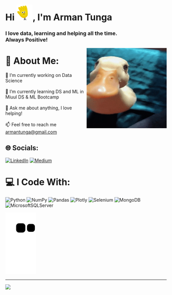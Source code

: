 <h1 align="left">Hi <img src="https://github.com/ArmanTunga/armantunga/blob/0065b1e69f4c93da2af0af4ebe43c6482551ea2a/src/hello.gif" width="50" />, I'm Arman Tunga</h1>
<h3 align="left">I love data, learning and helping all the time.<br> Always Positive!</h3>

<img align="right" alt="Coding" width="250" height="250" src="https://github.com/ArmanTunga/armantunga/blob/main/src/duck.gif" />

# 💫 About Me:
🔭 I’m currently working on Data Science<br><br>🌱 I’m currently learning DS and ML in Miuul DS & ML Bootcamp<br><br>💬 Ask me about anything, I love helping!<br><br>📫 Feel free to reach me armantunga@gmail.com


## 🌐 Socials:
[![LinkedIn](https://img.shields.io/badge/LinkedIn-%230077B5.svg?logo=linkedin&logoColor=white)](https://linkedin.com/in/armantunga) [![Medium](https://img.shields.io/badge/Medium-12100E?logo=medium&logoColor=white)](https://medium.com/@@armantunga) 

# 💻 I Code With:
![Python](https://img.shields.io/badge/python-3670A0?style=for-the-badge&logo=python&logoColor=ffdd54) ![NumPy](https://img.shields.io/badge/numpy-%23013243.svg?style=for-the-badge&logo=numpy&logoColor=white) ![Pandas](https://img.shields.io/badge/pandas-%23150458.svg?style=for-the-badge&logo=pandas&logoColor=white) ![Plotly](https://img.shields.io/badge/Plotly-%233F4F75.svg?style=for-the-badge&logo=plotly&logoColor=white) ![Selenium](https://img.shields.io/badge/-selenium-%43B02A?style=for-the-badge&logo=selenium&logoColor=white) ![MongoDB](https://img.shields.io/badge/MongoDB-%234ea94b.svg?style=for-the-badge&logo=mongodb&logoColor=white) ![MicrosoftSQLServer](https://img.shields.io/badge/Microsoft%20SQL%20Sever-CC2927?style=for-the-badge&logo=microsoft%20sql%20server&logoColor=white)

![Snake animation](https://github.com/armantunga/armantunga/blob/output/github-contribution-grid-snake.svg)

---
[![](https://visitcount.itsvg.in/api?id=armantunga&icon=0&color=6)](https://visitcount.itsvg.in)

<!-- Proudly created with GPRM ( https://gprm.itsvg.in ) -->
